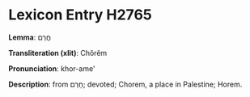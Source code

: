 # Lexicon Entry H2765

**Lemma**: חֳרֵם

**Transliteration (xlit)**: Chŏrêm

**Pronunciation**: khor-ame'

**Description**:
from חָרַם; devoted; Chorem, a place in Palestine; Horem.
